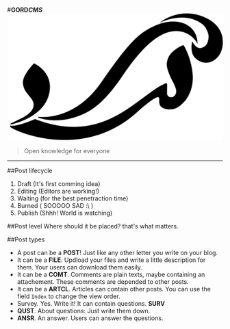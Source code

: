 #**GORD*CMS***
![](logo.png)
> Open knowledge for everyone

------------

##Post lifecycle
1. Draft (It's first comming idea)
2. Editing (Editors are working!)
3. Waiting (for the best penetraction time)
4. Burned ( SOOOOO SAD :\ )
5. Publish (Shhh! World is watching)

##Post level
Where should it be placed? that's what matters.

##Post types
- A post can be a **POST**! Just like any other letter you write on your blog.
- It can be a **FILE**. Updload your files and write a little description for them. Your users can download them easily.
- It can be a **COMT**. Comments are plain texts, maybe containing an attachement. These comments are depended to other posts.
- It can be a **ARTCL**. Articles can contain other posts. You can use the field `Index` to change the view order.
- Survey. Yes. Write it! It can contain questions. **SURV**
- **QUST**. About questions: Just write them down.
- **ANSR**. An answer. Users can answer the questions.